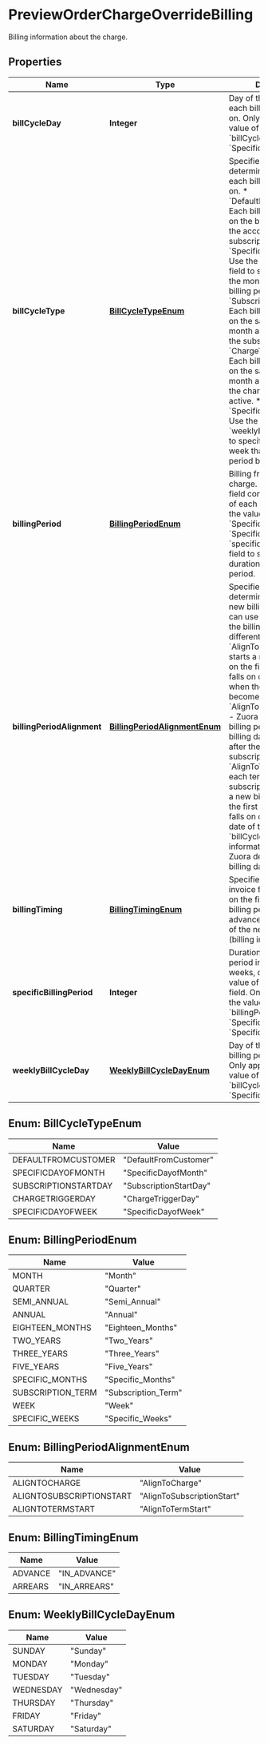 

# PreviewOrderChargeOverrideBilling

Billing information about the charge. 

## Properties

| Name | Type | Description | Notes |
|------------ | ------------- | ------------- | -------------|
|**billCycleDay** | **Integer** | Day of the month that each billing period begins on. Only applicable if the value of the &#x60;billCycleType&#x60; field is &#x60;SpecificDayofMonth&#x60;.  |  [optional] |
|**billCycleType** | [**BillCycleTypeEnum**](#BillCycleTypeEnum) | Specifies how Zuora determines the day that each billing period begins on.    * &#x60;DefaultFromCustomer&#x60; - Each billing period begins on the bill cycle day of the account that owns the subscription.   * &#x60;SpecificDayofMonth&#x60; - Use the &#x60;billCycleDay&#x60; field to specify the day of the month that each billing period begins on.   * &#x60;SubscriptionStartDay&#x60; - Each billing period begins on the same day of the month as the start date of the subscription.   * &#x60;ChargeTriggerDay&#x60; - Each billing period begins on the same day of the month as the date when the charge becomes active.   * &#x60;SpecificDayofWeek&#x60; - Use the &#x60;weeklyBillCycleDay&#x60; field to specify the day of the week that each billing period begins on.  |  [optional] |
|**billingPeriod** | [**BillingPeriodEnum**](#BillingPeriodEnum) | Billing frequency of the charge. The value of this field controls the duration of each billing period.  If the value of this field is &#x60;Specific_Months&#x60; or &#x60;Specific_Weeks&#x60;, use the &#x60;specificBillingPeriod&#x60; field to specify the duration of each billing period.  |  [optional] |
|**billingPeriodAlignment** | [**BillingPeriodAlignmentEnum**](#BillingPeriodAlignmentEnum) | Specifies how Zuora determines when to start new billing periods. You can use this field to align the billing periods of different charges.  * &#x60;AlignToCharge&#x60; - Zuora starts a new billing period on the first billing day that falls on or after the date when the charge becomes active. * &#x60;AlignToSubscriptionStart&#x60; - Zuora starts a new billing period on the first billing day that falls on or after the start date of the subscription. * &#x60;AlignToTermStart&#x60; - For each term of the subscription, Zuora starts a new billing period on the first billing day that falls on or after the start date of the term.  See the &#x60;billCycleType&#x60; field for information about how Zuora determines the billing day.  |  [optional] |
|**billingTiming** | [**BillingTimingEnum**](#BillingTimingEnum) | Specifies whether to invoice for a billing period on the first day of the billing period (billing in advance) or the first day of the next billing period (billing in arrears).  |  [optional] |
|**specificBillingPeriod** | **Integer** | Duration of each billing period in months or weeks, depending on the value of the &#x60;billingPeriod&#x60; field. Only applicable if the value of the &#x60;billingPeriod&#x60; field is &#x60;Specific_Months&#x60; or &#x60;Specific_Weeks&#x60;.  |  [optional] |
|**weeklyBillCycleDay** | [**WeeklyBillCycleDayEnum**](#WeeklyBillCycleDayEnum) | Day of the week that each billing period begins on. Only applicable if the value of the &#x60;billCycleType&#x60; field is &#x60;SpecificDayofWeek&#x60;.  |  [optional] |



## Enum: BillCycleTypeEnum

| Name | Value |
|---- | -----|
| DEFAULTFROMCUSTOMER | &quot;DefaultFromCustomer&quot; |
| SPECIFICDAYOFMONTH | &quot;SpecificDayofMonth&quot; |
| SUBSCRIPTIONSTARTDAY | &quot;SubscriptionStartDay&quot; |
| CHARGETRIGGERDAY | &quot;ChargeTriggerDay&quot; |
| SPECIFICDAYOFWEEK | &quot;SpecificDayofWeek&quot; |



## Enum: BillingPeriodEnum

| Name | Value |
|---- | -----|
| MONTH | &quot;Month&quot; |
| QUARTER | &quot;Quarter&quot; |
| SEMI_ANNUAL | &quot;Semi_Annual&quot; |
| ANNUAL | &quot;Annual&quot; |
| EIGHTEEN_MONTHS | &quot;Eighteen_Months&quot; |
| TWO_YEARS | &quot;Two_Years&quot; |
| THREE_YEARS | &quot;Three_Years&quot; |
| FIVE_YEARS | &quot;Five_Years&quot; |
| SPECIFIC_MONTHS | &quot;Specific_Months&quot; |
| SUBSCRIPTION_TERM | &quot;Subscription_Term&quot; |
| WEEK | &quot;Week&quot; |
| SPECIFIC_WEEKS | &quot;Specific_Weeks&quot; |



## Enum: BillingPeriodAlignmentEnum

| Name | Value |
|---- | -----|
| ALIGNTOCHARGE | &quot;AlignToCharge&quot; |
| ALIGNTOSUBSCRIPTIONSTART | &quot;AlignToSubscriptionStart&quot; |
| ALIGNTOTERMSTART | &quot;AlignToTermStart&quot; |



## Enum: BillingTimingEnum

| Name | Value |
|---- | -----|
| ADVANCE | &quot;IN_ADVANCE&quot; |
| ARREARS | &quot;IN_ARREARS&quot; |



## Enum: WeeklyBillCycleDayEnum

| Name | Value |
|---- | -----|
| SUNDAY | &quot;Sunday&quot; |
| MONDAY | &quot;Monday&quot; |
| TUESDAY | &quot;Tuesday&quot; |
| WEDNESDAY | &quot;Wednesday&quot; |
| THURSDAY | &quot;Thursday&quot; |
| FRIDAY | &quot;Friday&quot; |
| SATURDAY | &quot;Saturday&quot; |



